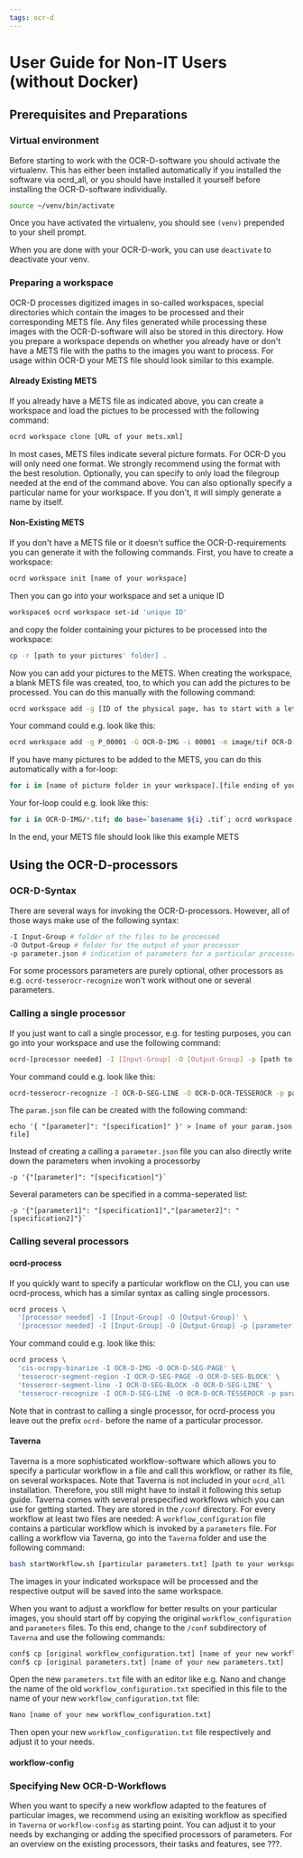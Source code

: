 ```yaml
---
tags: ocr-d
---
```


# User Guide for Non-IT Users (without Docker)
## Prerequisites and Preparations
### Virtual environment
Before starting to work with the OCR-D-software you should activate the virtualenv. This has either been installed automatically if you installed the software via ocrd_all, or you should have installed it yourself before installing the OCR-D-software individually. 
```sh
source ~/venv/bin/activate
```
Once you have activated the virtualenv, you should see `(venv)` prepended to your shell prompt.

When you are done with your OCR-D-work, you can use `deactivate` to deactivate your venv.

### Preparing a workspace
OCR-D processes digitized images in so-called workspaces, special directories which contain the images to be processed and their corresponding METS file. Any files generated while processing these images with the OCR-D-software will also be stored in this directory. 
How you prepare a workspace depends on whether you already have or don't have a METS file with the paths to the images you want to process. For usage within OCR-D your METS file should look similar to this example. 

#### Already Existing METS
If you already have a METS file as indicated above, you can create a workspace and load the pictues to be processed with the following command: 
```sh
ocrd workspace clone [URL of your mets.xml]
```
In most cases, METS files indicate several picture formats. For OCR-D you will only need one format. We strongly recommend using the format with the best resolution. Optionally, you can specify to only load the filegroup needed at the end of the command above.
You can also optionally specify a particular name for your workspace. If you don't, it will simply generate a name by itself.

#### Non-Existing METS
If you don't have a METS file or it doesn't suffice the OCR-D-requirements you can generate it with the following commands. First, you have to create a workspace:
```sh
ocrd workspace init [name of your workspace]
```
Then you can go into your workspace and set a unique ID
```sh
workspace$ ocrd workspace set-id 'unique ID'
```
and copy the folder containing your pictures to be processed into the workspace:
```sh
cp -r [path to your pictures' folder] .
```
Now you can add your pictures to the METS. When creating the workspace, a blank METS file was created, too, to which you can add the pictures to be processed. 
You can do this manually with the following command:
```sh
ocrd workspace add -g [ID of the physical page, has to start with a letter] -G [name of picture folder in your workspace] -i [ID of the scanned page] -m image/[format of your pictures] [path to your picture]
```
Your command could e.g. look like this:
```sh
ocrd workspace add -g P_00001 -G OCR-D-IMG -i 00001 -m image/tif OCR-D-IMG/00001.tif
```
If you have many pictures to be added to the METS, you can do this automatically with a for-loop:
```sh
for i in [name of picture folder in your workspace].[file ending of your pictures]; do base= `basename ${i} .[file ending of your pictures`; ocrd workspace add -G [name of picture folder in your workspace] -i ${base} -g P_${base} -m image/[format of your pictures] ${i}; done
```
Your for-loop could e.g. look like this:
```sh
for i in OCR-D-IMG/*.tif; do base=`basename ${i} .tif`; ocrd workspace add -G OCR-D-IMG -i ${base} -g P_${base} -m image/tif ${i}; done
```
In the end, your METS file should look like this example METS

## Using the OCR-D-processors
### OCR-D-Syntax
There are several ways for invoking the OCR-D-processors. However, all of those ways make use of the following syntax:
```sh
-I Input-Group # folder of the files to be processed
-O Output-Group # folder for the output of your processor
-p parameter.json # indication of parameters for a particular processor
```
For some processors parameters are purely optional, other processors as e.g. `ocrd-tesserocr-recognize` won't work without one or several parameters.

### Calling a single processor
If you just want to call a single processor, e.g. for testing purposes, you can go into your workspace and use the following command:
```sh
ocrd-[processor needed] -I [Input-Group] -O [Output-Group] -p [path to parameter.json]'
```
Your command could e.g. look like this:
```sh
ocrd-tesserocr-recognize -I OCR-D-SEG-LINE -O OCR-D-OCR-TESSEROCR -p param-tess-fraktur.json
```
The `param.json` file can be created with the following command:
```
echo '{ "[parameter]": "[specification]" }' > [name of your param.json file]
```
Instead of creating a calling a `parameter.json` file you can also directly write down the parameters when invoking a processorby 
```
-p '{"[parameter]": "[specification]"}`
```
Several parameters can be specified in a comma-seperated list: 
```
-p '{"[parameter1]": "[specification1]","[parameter2]": "[specification2]"}`
```

### Calling several processors
#### ocrd-process
If you quickly want to specify a particular workflow on the CLI, you can use ocrd-process, which has a similar syntax as calling single processors.
```sh
ocrd process \
  '[processor needed] -I [Input-Group] -O [Output-Group]' \
  '[processor needed] -I [Input-Group] -O [Output-Group] -p [parameter.json]'
```
Your command could e.g. look like this:
```sh
ocrd process \
  'cis-ocropy-binarize -I OCR-D-IMG -O OCR-D-SEG-PAGE' \
  'tesserocr-segment-region -I OCR-D-SEG-PAGE -O OCR-D-SEG-BLOCK' \
  'tesserocr-segment-line -I OCR-D-SEG-BLOCK -O OCR-D-SEG-LINE' \
  'tesserocr-recognize -I OCR-D-SEG-LINE -O OCR-D-OCR-TESSEROCR -p param-tess-fraktur.json'
```
Note that in contrast to calling a single processor, for ocrd-process you leave out the prefix `ocrd-` before the name of a particular processor.

#### Taverna
Taverna is a more sophisticated workflow-software which allows you to specify a particular workflow in a file and call this workflow, or rather its file, on several workspaces.
Note that Taverna is not included in your `ocrd_all` installation. Therefore, you still might have to install it following this setup guide.
Taverna comes with several prespecified workflows which you can use for getting started. They are stored in the `/conf` directory. For every workflow at least two files are needed: A `workflow_configuration` file contains a particular workflow which is invoked by a `parameters` file.
For calling a workflow via Taverna, go into the `Taverna` folder and use the following command:
```sh
bash startWorkflow.sh [particular parameters.txt] [path to your workspace]
```
The images in your indicated workspace will be processed and the respective output will be saved into the same workspace.

When you want to adjust a workflow for better results on your particular images, you should start off by copying the original `workflow_configuration` and `parameters` files. To this end, change to the `/conf` subdirectory of `Taverna` and use the following commands:
```sh
conf$ cp [original workflow_configuration.txt] [name of your new workflow_configuration.txt]
conf$ cp [original parameters.txt] [name of your new parameters.txt]
```
Open the new `parameters.txt` file with an editor like e.g. Nano and change the name of the old `workflow_configuration.txt` specified in this file to the name of your new `workflow_configuration.txt` file: 
```sh
Nano [name of your new workflow_configuration.txt]
```
Then open your new `workflow_configuration.txt` file respectively and adjust it to your needs. 

#### workflow-config

### Specifying New OCR-D-Workflows
When you want to specify a new workflow adapted to the features of particular images, we recommend using an exisiting workflow as specified in `Taverna` or `workflow-config` as starting point. You can adjust it to your needs by exchanging or adding the specified processors of parameters. For an overview on the existing processors, their tasks and features, see ???.
